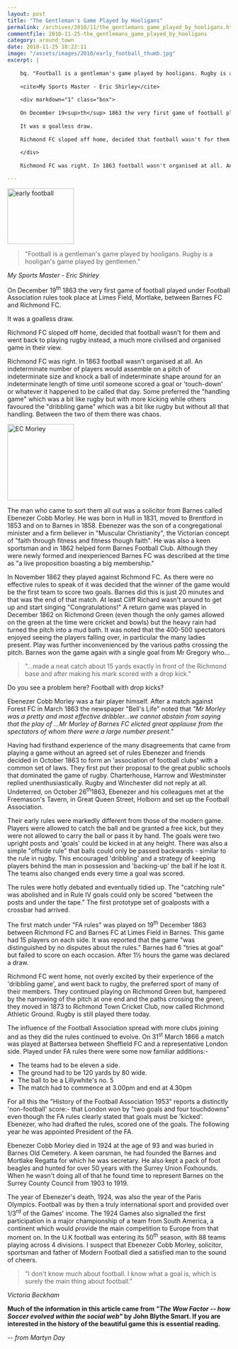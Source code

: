 ```yaml
---
layout: post
title: "The Gentleman's Game Played by Hooligans"
permalink: /archives/2010/11/the_gentlemans_game_played_by_hooligans.html
commentfile: 2010-11-25-the_gentlemans_game_played_by_hooligans
category: around_town
date: 2010-11-25 18:22:11
image: "/assets/images/2010/early_football_thumb.jpg"
excerpt: |
    
    bq. "Football is a gentleman's game played by hooligans. Rugby is a hooligan's game played by gentlemen."
    
    <cite>My Sports Master - Eric Shirley</cite>
    
    <div markdown="1" class="box">
    
    On December 19<sup>th</sup> 1863 the very first game of football played under Football Association rules took place at Limes Field, Mortlake, between Barnes FC and Richmond FC.
    
    It was a goalless draw.
    
    Richmond FC sloped off home, decided that football wasn't for them and went back to playing rugby instead, a much more civilised and organised game in their view.
    
    </div>
    
    Richmond FC was right. In 1863 football wasn't organised at all. An indeterminate number of players would assemble on a pitch of indeterminate size and knock a ball of indeterminate shape around for an indeterminate length of  time until someone scored a goal or 'touch-down' or whatever it happened to be called that day. Some preferred the "handling game" which was a bit like rugby but with more kicking while others favoured the "dribbling game" which was a bit like rugby but without all that handling. Between the two of them there was chaos.

---
```


<a href="/assets/images/2010/early_football.jpg" title="See larger version of - early football"><img src="/assets/images/2010/early_football_thumb.jpg" width="150" height="125" alt="early football" class="photo right" /></a>

> "Football is a gentleman's game played by hooligans. Rugby is a hooligan's game played by gentlemen."

<cite>My Sports Master - Eric Shirley</cite>

<div markdown="1" class="box">
On December 19<sup>th</sup> 1863 the very first game of football played under Football Association rules took place at Limes Field, Mortlake, between Barnes FC and Richmond FC.

It was a goalless draw.

Richmond FC sloped off home, decided that football wasn't for them and went back to playing rugby instead, a much more civilised and organised game in their view.

</div>
Richmond FC was right. In 1863 football wasn't organised at all. An indeterminate number of players would assemble on a pitch of indeterminate size and knock a ball of indeterminate shape around for an indeterminate length of time until someone scored a goal or 'touch-down' or whatever it happened to be called that day. Some preferred the "handling game" which was a bit like rugby but with more kicking while others favoured the "dribbling game" which was a bit like rugby but without all that handling. Between the two of them there was chaos.

<a href="/assets/images/2010/Ecmorley.jpg" title="See larger version of - EC Morley"><img src="/assets/images/2010/Ecmorley_thumb.jpg" width="150" height="172" alt="EC Morley" class="photo right" /></a>

The man who came to sort them all out was a solicitor from Barnes called Ebenezer Cobb Morley. He was born in Hull in 1831, moved to Brentford in 1853 and on to Barnes in 1858. Ebenezer was the son of a congregational minister and a firm believer in "Muscular Christianity", the Victorian concept of "faith through fitness and fitness though faith". He was also a keen sportsman and in 1862 helped form Barnes Football Club. Although they were newly formed and inexperienced Barnes FC was described at the time as "a live proposition boasting a big membership."

In November 1862 they played against Richmond FC. As there were no effective rules to speak of it was decided that the winner of the game would be the first team to score two goals. Barnes did this is just 20 minutes and that was the end of that match. At least Cliff Richard wasn't around to get up and start singing "Congratulations!" A return game was played in December 1862 on Richmond Green (even though the only games allowed on the green at the time were cricket and bowls) but the heavy rain had turned the pitch into a mud bath. It was noted that the 400-500 spectators enjoyed seeing the players falling over, in particular the many ladies present. Play was further inconvenienced by the various paths crossing the pitch. Barnes won the game again with a single goal from Mr Gregory who...

> "...made a neat catch about 15 yards exactly in front of the Richmond base and after making his mark scored with a drop kick."

Do you see a problem here? Football with drop kicks?

Ebenezer Cobb Morley was a fair player himself. After a match against Forest FC in March 1863 the newspaper "Bell's Life" noted that <em>"Mr Morley was a pretty and most effective dribbler...we cannot abstain from saying that the play of ...Mr Morley of Barnes FC elicted great applause from the spectators of whom there were a large number present."</em>

Having had firsthand experience of the many disagreements that came from playing a game without an agreed set of rules Ebenezer and friends decided in October 1863 to form an 'association of football clubs' with a common set of laws. They first put their proposal to the great public schools that dominated the game of rugby. Charterhouse, Harrow and Westminster replied unenthusiastically. Rugby and Winchester did not reply at all. Undeterred, on October 26<sup>th</sup>1863, Ebenezer and his colleagues met at the Freemason's Tavern, in Great Queen Street, Holborn and set up the Football Association.

Their early rules were markedly different from those of the modern game. Players were allowed to catch the ball and be granted a free kick, but they were not allowed to carry the ball or pass it by hand. The goals were two upright posts and 'goals' could be kicked in at any height. There was also a simple "offside rule" that balls could only be passed backwards - similar to the rule in rugby. This encouraged 'dribbling' and a strategy of keeping players behind the man in possession and 'backing-up' the ball if he lost it. The teams also changed ends every time a goal was scored.

The rules were hotly debated and eventually tidied up. The "catching rule" was abolished and in Rule IV goals could only be scored "between the posts and under the tape." The first prototype set of goalposts with a crossbar had arrived.

The first match under "FA rules" was played on 19<sup>th</sup> December 1863 between Richmond FC and Barnes FC at Limes Field in Barnes. This game had 15 players on each side. It was reported that the game "was distinguished by no disputes about the rules." Barnes had 6 "tries at goal" but failed to score on each occasion. After 1½ hours the game was declared a draw.

Richmond FC went home, not overly excited by their experience of the 'dribbling game', and went back to rugby, the preferred sport of many of their members. They continued playing on Richmond Green but, hampered by the narrowing of the pitch at one end and the paths crossing the green, they moved in 1873 to Richmond Town Cricket Club, now called Richmond Athletic Ground. Rugby is still played there today.

The influence of the Football Association spread with more clubs joining and as they did the rules continued to evolve. On 31<sup>st</sup> March 1866 a match was played at Battersea between Sheffield FC and a representative London side. Played under FA rules there were some now familiar additions:-

-   The teams had to be eleven a side.
-   The ground had to be 120 yards by 80 wide.
-   The ball to be a Lillywhite's no. 5
-   The match had to commence at 3.00pm and end at 4.30pm

For all this the "History of the Football Association 1953" reports a distinctly 'non-football' score:- that London won by "two goals and four touchdowns" even though the FA rules clearly stated that goals must be 'kicked'. Ebenezer, who had drafted the rules, scored one of the goals. The following year he was appointed President of the FA.

Ebenezer Cobb Morley died in 1924 at the age of 93 and was buried in Barnes Old Cemetery. A keen oarsman, he had founded the Barnes and Mortlake Regatta for which he was secretary. He also kept a pack of foot beagles and hunted for over 50 years with the Surrey Union Foxhounds. When he wasn't doing all of that he found time to represent Barnes on the Surrey County Council from 1903 to 1919.

The year of Ebenezer's death, 1924, was also the year of the Paris Olympics. Football was by then a truly international sport and provided over 1/3<sup>rd</sup> of the Games' income. The 1924 Games also signalled the first participation in a major championship of a team from South America, a continent which would provide the main competition to Europe from that moment on. In the U.K football was entering its 50<sup>th</sup> season, with 88 teams playing across 4 divisions.
I suspect that Ebenezer Cobb Morley, solicitor, sportsman and father of Modern Football died a satisfied man to the sound of cheers.

> "I don't know much about football. I know what a goal is, which is surely the main thing about football."

<cite>Victoria Beckham</cite>

**Much of the information in this article came from *"The Wow Factor -- how Soccer evolved within the social web"* by John Blythe Smart. If you are interested in the history of the beautiful game this is essential reading.**

<cite>-- from Martyn Day</cite>
